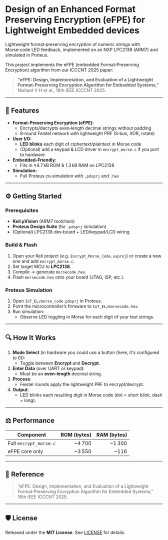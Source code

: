 # Design of an Enhanced Format Preserving Encryption (eFPE) for Lightweight Embedded devices   
Lightweight format‑preserving encryption of numeric strings with Morse‑code LED feedback, implemented on an NXP LPC2138 (ARM7) and simulated in Proteus.

This project implements the eFPE (embedded Format‑Preserving Encryption) algorithm from our ICCCNT 2025 paper:
> **“eFPE: Design, Implementation, and Evaluation of a Lightweight Format‑Preserving Encryption Algorithm for Embedded Systems,”**  
> Nishant V H et al., 16th IEEE ICCCNT 2025.  
---

## 🚀 Features

- **Format‑Preserving Encryption (eFPE):**  
  - Encrypts/decrypts even‑length decimal strings without padding  
  - 8‑round Feistel network with lightweight PRF (S‑box, XOR, rotate)  
- **User I/O:**  
  - **LED blinks** each digit of ciphertext/plaintext in Morse code  
  - (Optional) add a keypad & LCD driver in `encrypt_morse.c` if you port to hardware  
- **Embedded‑Friendly:**  
  - Fits in ≈4.7 kB ROM & 1.3 kB RAM on LPC2138  
- **Simulation:**  
  - Full Proteus co‑simulation with `.pdsprj` and `.hex`  

---

## ⚙️ Getting Started

### Prerequisites

- **Keil μVision** (ARM7 toolchain)  
- **Proteus Design Suite** (for `.pdsprj` simulation)  
- (Optional) LPC2138 dev‑board + LED/keypad/LCD wiring  

### Build & Flash

1. Open your Keil project (e.g. `Encrypt_Morse_Code.uvproj`) or create a new one and add `encrypt_morse.c`.  
2. Set target MCU to **LPC2138**.  
3. Compile → generate `morsecode.hex`.  
4. Flash `morsecode.hex` onto your board (JTAG, ISP, etc.).

### Proteus Simulation

1. Open `IoT_EL/morse_code.pdsprj` in Proteus.  
2. Point the microcontroller’s firmware to `IoT_EL/morsecode.hex`.  
3. Run simulation:  
   - Observe LED toggling in Morse for each digit of your test strings.

---

## 🔍 How It Works

1. **Mode Select** (in hardware you could use a button (here, it's configured to 0)):  
   - Toggle between **Encrypt** and **Decrypt**.  
2. **Enter Data** (over UART or keypad):  
   - Must be an **even‑length** decimal string.  
3. **Process**:  
   - Feistel rounds apply the lightweight PRF to encrypt/decrypt.  
4. **Output**:  
   - LED blinks each resulting digit in Morse code (dot = short blink, dash = long).

---

## ⚖️ Performance

| Component         | ROM (bytes) | RAM (bytes) |
|-------------------|-----------:|-----------:|
| Full `encrypt_morse.c` |      ~4 700 |     ~1 300 |
| eFPE core only    |      ~3 550 |       ~116  |

---

## 📖 Reference
 
> “eFPE: Design, Implementation, and Evaluation of a Lightweight Format‑Preserving Encryption Algorithm for Embedded Systems,”  
> 16th IEEE ICCCNT 2025.  
---

## 🛡️ License

Released under the **MIT License**. See [LICENSE](LICENSE) for details.

